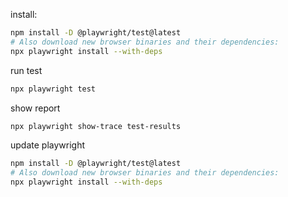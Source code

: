 install:
```bash
npm install -D @playwright/test@latest
# Also download new browser binaries and their dependencies:
npx playwright install --with-deps
```
run test
```bash
npx playwright test
```

show report
```bash
npx playwright show-trace test-results
```

update playwright
```bash
npm install -D @playwright/test@latest
# Also download new browser binaries and their dependencies:
npx playwright install --with-deps
```